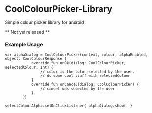 # CoolColourPicker-Library
Simple colour picker library for android

** Not yet released **

### Example Usage

```
var alphaDialog = CoolColourPicker(context, colour, alphaEnabled, object: CoolColourResponse {
            override fun onOk(dialog: CoolColourPicker, selectedColour: Int) {
                // color is the color selected by the user.
                // do some cool stuff with selectedColour
            }
            override fun onCancel(dialog: CoolColourPicker) {
                // cancel was selected by the user
            }
        })

selectColourAlpha.setOnClickListener{ alphaDialog.show() }

```
